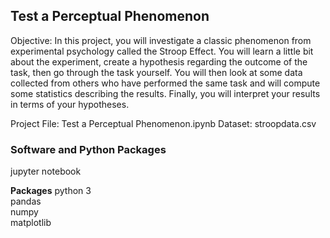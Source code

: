 ## Test a Perceptual Phenomenon  

Objective: In this project, you will investigate a classic phenomenon from experimental psychology called the Stroop Effect. You will learn a little bit about the experiment, create a hypothesis regarding the outcome of the task, then go through the task yourself. You will then look at some data collected from others who have performed the same task and will compute some statistics describing the results. Finally, you will interpret your results in terms of your hypotheses.  

Project File: Test a Perceptual Phenomenon.ipynb
Dataset: stroopdata.csv

### Software and Python Packages 
jupyter notebook

**Packages**
python 3  
pandas  
numpy  
matplotlib  


